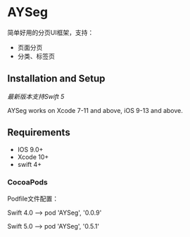 # AYSeg
简单好用的分页UI框架，支持：

* 页面分页
* 分类、标签页

## Installation and Setup

*最新版本支持Swift 5*

AYSeg works on Xcode 7-11 and above, iOS 9-13 and above.

## Requirements

  * IOS 9.0+
  * Xcode 10+
  * swift 4+

### CocoaPods

Podfile文件配置：

Swift 4.0  --> pod 'AYSeg', '0.0.9'

Swift 5.0 --> pod 'AYSeg', '0.5.1'



